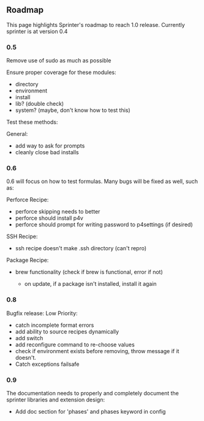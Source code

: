 Roadmap
-------

This page highlights Sprinter's roadmap to reach 1.0
release. Currently sprinter is at version 0.4

### 0.5
Remove use of sudo as much as possible

Ensure proper coverage for these modules:

* directory
* environment
* install 
* lib? (double check)
* system? (maybe, don't know how to test this)

Test these methods:

General:

* add way to ask for prompts
* cleanly close bad installs

### 0.6 
0.6 will focus on how to test formulas. Many bugs will be fixed as well, such as:

Perforce Recipe:

* perforce skipping needs to better
* perforce should install p4v
* perforce should prompt for writing password to p4settings (if desired)

SSH Recipe:

* ssh recipe doesn't make .ssh directory (can't repro)

Package Recipe:

* brew functionality (check if brew is functional, error if not)

    * on update, if a package isn't installed, install it again


### 0.8
Bugfix release:
Low Priority:

* catch incomplete format errors
* add ability to source recipes dynamically
* add switch
* add reconfigure command to re-choose values
* check if environment exists before removing, throw message if it doesn't.
* Catch exceptions failsafe


### 0.9 
The documentation needs to properly and completely document
the sprinter libraries and extension design:

* Add doc section for 'phases' and phases keyword in config
